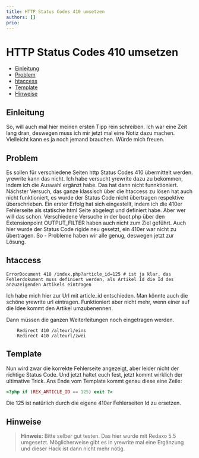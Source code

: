 ```yaml
---
title: HTTP Status Codes 410 umsetzen
authors: []
prio:
---
```


# HTTP Status Codes 410 umsetzen

- [Einleitung](#einleitung)
- [Problem](#problem)
- [htaccess](#htaccess)
- [Template](#template)
- [Hinweise](#hinweise)

<a name="einleitung"></a>
## Einleitung

So, will auch mal hier meinen ersten Tipp rein schreiben. Ich war eine Zeit lang dran, deswegen muss ich mir jetzt mal eine Notiz dazu machen. Vielleicht kann es ja noch jemand brauchen. Würde mich freuen.

<a name="problem"></a>
## Problem

Es sollen für verschiedene Seiten http Status Codes 410 übermittelt werden. yrewrite kann das nicht. Ich habe versucht yrewrite dazu zu bekommen, indem ich die Auswahl ergänzt habe. Das hat dann nicht funnktioniert.
Nächster Versuch, das ganze klassisch über die htaccess zu lösen hat auch nicht funktioniert, es wurde der Status Code nicht übertragen respektive überschrieben. Ein erster Erfolg hat sich eingestellt, indem ich die 410er Fehlerseite als statische html Seite abgelegt und definiert habe. Aber wer will das schon.
Verschiedene Versuche in der boot.php über den Extensionpoint OUTPUT_FILTER haben auch nicht zum Ziel geführt. Auch hier wurde der Status Code rigide neu gesetzt, ein 410er war nicht zu übertragen.
So - Probleme haben wir alle genug, deswegen jetzt zur Lösung.

<a name="htaccess"></a>
## htaccess

```
ErrorDocument 410 /index.php?article_id=125 # ist ja klar, das Fehlerdokument muss definiert werden, als Artikel Id die Id des anzuzeigenden Artikels eintragen
```
Ich habe mich hier zur Url mit article_id entschieden. Man könnte auch die schöne yrewrite url eintragen. Funktioniert aber nicht mehr, wenn einer auf die Idee kommt den Artikel umzubenennen.

Dann müssen die ganzen Weiterleitungen noch eingetragen werden.

```
    Redirect 410 /alteurl/eins
    Redirect 410 /alteurl/zwei
```

<a name="template"></a>
## Template

Nun wird zwar die korrekte Fehlerseite angezeigt, aber leider nicht der richtige Status Code. Und jetzt haltet euch fest, jetzt kommt wirklich der ultimative Trick.
Ans Ende vom Template kommt genau diese eine Zeile:

```php
<?php if (REX_ARTICLE_ID == 125) exit ?>
```
Die 125 ist natürlich durch die eigene 410er Fehlerseiten Id zu ersetzen.

<a name="hinweise"></a>
## Hinweise

> **Hinweis:** Bitte selber gut testen. Das hier wurde mit Redaxo 5.5 umgesetzt. Möglicherweise gibt es in yrewrite mal eine Ergänzung und dieser Hack ist dann nicht mehr nötig.



